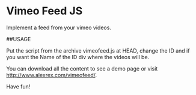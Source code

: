 # Vimeo Feed JS

Implement a feed from your vimeo videos.

##USAGE

Put the script from the archive vimeofeed.js at HEAD, change the ID and if you want the Name of the ID div where the videos will be.

You can download all the content to see a demo page or visit http://www.alexrex.com/vimeofeed/. 


Have fun! 

